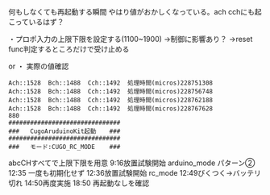 

何もしなくても再起動する瞬間
やはり値がおかしくなっている。ach cchにも起こっているはず？

・プロポ入力の上限下限を設定する(1100~1900)
 →制御に影響あり？
 →reset func判定するところだけで受け止める

or
・
実際の値確認
```
Ach::1528  Bch::1488  Cch::1492  処理時間(micros)228751308
Ach::1528  Bch::1488  Cch::1492  処理時間(micros)228756748
Ach::1528  Bch::1488  Cch::1492  処理時間(micros)228762188
Ach::1528  Bch::1488  Cch::1492  処理時間(micros)228767628
880
###############################
###   CugoAruduinoKit起動  　###
###############################
###   モード:CUGO_RC_MODE    ###

```

abcCHすべてで上限下限を用意
9:16放置試験開始 arduino_mode パターン②
12:35 一度も初期化せず
12:36放置試験開始 rc_mode 
12:49びくつく→バッテリ切れ
14:50再度実施
18:50
再起動なしを確認


